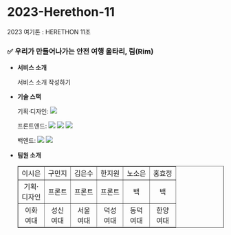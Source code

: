 # 2023-Herethon-11
2023 여기톤 : HERETHON 11조

### ✅ 우리가 만들어나가는 안전 여행 울타리, 림(Rim)

- **서비스 소개**

  서비스 소개 작성하기



- **기술 스택**

  <span>기획·디자인: </span> <img src="https://img.shields.io/badge/figma-F24E1E?style=for-the-badge&logo=figma&logoColor=white">

  <span>프론트엔드: </span> <img src="https://img.shields.io/badge/html-E34F26?style=for-the-badge&logo=html5&logoColor=white"> <img src="https://img.shields.io/badge/css-1572B6?style=for-the-badge&logo=css3&logoColor=white"> <img src="https://img.shields.io/badge/javascript-F7DF1E?style=for-the-badge&logo=javascript&logoColor=black">

  <span>백엔드: </span><img src="https://img.shields.io/badge/python-3776AB?style=for-the-badge&logo=python&logoColor=white"> <img src="https://img.shields.io/badge/django-092E20?style=for-the-badge&logo=Django&logoColor=white">
  
- **팀원 소개**

  <table border="" cellspacing="0" cellpadding="0" width="100%">
  <tr width="100%">
  <td align="center">이시은</a></td>
  <td align="center">구민지</a></td>
  <td align="center">김은수</a></td>
  <td align="center">한지원</a></td>
  <td align="center">노소은</a></td>
  <td align="center">홍효정</a></td>
  </tr>
  <tr width="100%">
  <td align="center">기획·<br>디자인</td>
  <td align="center">프론트</td>
  <td align="center">프론트</td>
  <td align="center">프론트</td>
  <td align="center">백</td>
  <td align="center">백</td>
  </tr>
  <tr width="100%">
  <td align="center">이화<br>여대</a></td>
  <td align="center">성신<br>여대</a></td>
  <td align="center">서울<br>여대</a></td>
  <td align="center">덕성<br>여대</a></td>
  <td align="center">동덕<br>여대</a></td>
  <td align="center">한양<br>여대</a></td>
  </tr>
  </table>
